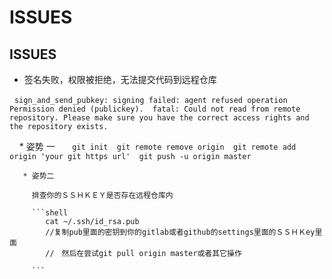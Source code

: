 # ISSUES

## ISSUES

   * 签名失败，权限被拒绝，无法提交代码到远程仓库  
   
      ```
        sign_and_send_pubkey: signing failed: agent refused operation Permission denied (publickey). 
        fatal: Could not read from remote repository.
        Please make sure you have the correct access rights and the repository exists.
      ```
   
       * 姿势 一
      
       ```
            git init 
            git remote remove origin 
            git remote add origin 'your git https url' 
            git push -u origin master
       ```
         
       * 姿势二
       
         排查你的ＳＳＨＫＥＹ是否存在远程仓库内
         
         ```shell
            cat ~/.ssh/id_rsa.pub         
            //复制pub里面的密钥到你的gitlab或者github的settings里面的ＳＳＨＫey里面
            //　然后在尝试git pull origin master或者其它操作
            
         ```
       
      

